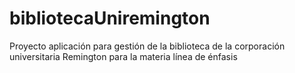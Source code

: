 # bibliotecaUniremington
Proyecto aplicación para gestión de la biblioteca de la corporación universitaria Remington para la materia línea de énfasis
